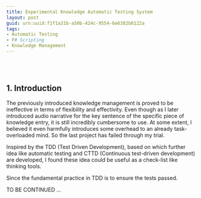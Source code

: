 ```yaml
---
title: Experimental Knowledge Automatic Testing System
layout: post
guid: urn:uuid:f1f1a21b-a50b-424c-9554-6e6382b6122a
tags:
- Automatic Testing
- F# Scripting
- Knowledge Management
---
```


<br> <br>

## 1. Introduction

The previously introduced knowledge management is proved to be ineffective in
terms of flexibility and effectivity. Even though as I later introduced audio
narrative for the key sentence of the specific piece of knowledge entry, it is
still incredibly cumbersome to use. At some extent, I believed it even
harmfully introduces some overhead to an already task-overloaded mind. So the
last project has failed through my trial.

Inspired by the TDD (Test Driven Development), based on which further idea like
automatic testing and CTTD (Continuous test-driven development) are developed, I
found these idea could be useful as a check-list like thinking tools.

Since the fundamental practice in TDD is to ensure the tests passed.


TO BE CONTINUED ...
